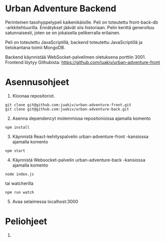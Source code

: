 # Urban Adventure Backend
Perinteinen tasohyppelypeli kaikenikäisille. Peli on toteutettu front-back-db -arkkitehtuurilla. Ennätykset jäävät siis historiaan. Pelin kenttä generoituu satunnaisesti, joten se on jokaisella pelikerralla erilainen.

Peli on toteutettu JavaScriptillä, backend toteutettu JavaScriptillä ja tietokantana toimii MongoDB.

Backend käynnistää WebSocket-palvelimen oletuksena porttiin 3001.
Frontend löytyy Githubista: https://github.com/juakiv/urban-adventure-front

# Asennusohjeet
1. Kloonaa repositoriot.
```
git clone git@github.com:juakiv/urban-adventure-front.git
git clone git@github.com:juakiv/urban-adventure-back.git
```

2. Asenna dependencyt molemmissa repositorioissa ajamalla komento
```
npm install
```

3. Käynnistä React-kehityspalvelin urban-adventure-front -kansiossa ajamalla komento
```
npm start
```

4. Käynnistä Websocket-palvelin urban-adventure-back -kansiossa ajamalla komento
```
node index.js
```
tai watcherilla
```
npm run watch
```
5. Avaa selaimessa localhost:3000

# Peliohjeet
1. 